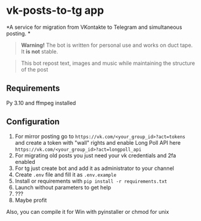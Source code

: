 # vk-posts-to-tg app
*A service for migration from VKontakte to Telegram and simultaneous posting. *

> **Warning!** The bot is written for personal use and works on duct tape.
> It **is not** stable.

>This bot repost text, images and music while maintaining the structure of the post
## Requirements
Py 3.10 and ffmpeg installed

## Configuration
1. For mirror posting go to  `https://vk.com/<your_group_id>?act=tokens` and create a token with "wall" rights 
and enable Long Poll API here `https://vk.com/<your_group_id>?act=longpoll_api`
2. For migrating old posts you just need your vk credentials and 2fa enabled
3. For tg just create bot and add it as administrator to your channel
4. Create `.env` file and fill it as `.env.example`
5. Install or requirements with `pip install -r requirements.txt`
6. Launch without parameters to get help
7. ???
8. Maybe profit

Also, you can compile it for Win with pyinstaller or chmod for unix

